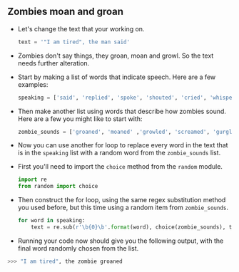 ## Zombies moan and groan

- Let's change the text that your working on.
  ```python
  text = '"I am tired", the man said'
  ```

- Zombies don't say things, they groan, moan and growl. So the text needs further alteration.

- Start by making a list of words that indicate speech. Here are a few examples:

	```python
	speaking = ['said', 'replied', 'spoke', 'shouted', 'cried', 'whispered']
	```

- Then make another list using words that describe how zombies sound. Here are a few you might like to start with:

	```python
	zombie_sounds = ['groaned', 'moaned' ,'growled', 'screamed', 'gurgled']
	```

- Now you can use another for loop to replace every word in the text that is in the `speaking` list with a random word from the `zombie_sounds` list.

- First you'll need to import the `choice` method from the `random` module.

	```python
	import re
	from random import choice
	```
- Then construct the for loop, using the same regex substitution method you used before, but this time using a random item from `zombie_sounds`.

	```python
	for word in speaking:
		text = re.sub(r'\b{0}\b'.format(word), choice(zombie_sounds), text)
	```
	
- Running your code now should give you the following output, with the final word randomly chosen from the list.
```python
>>> "I am tired", the zombie groaned
```
